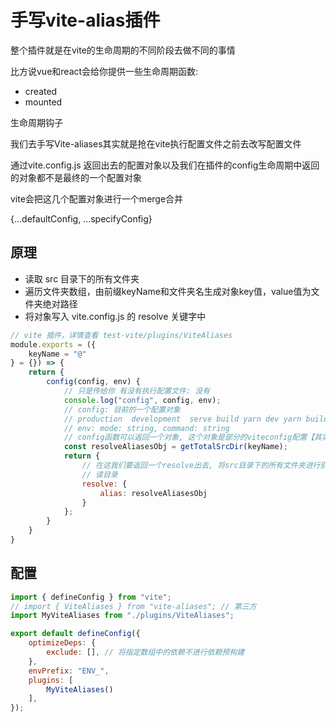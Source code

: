 # 手写vite-alias插件

整个插件就是在vite的生命周期的不同阶段去做不同的事情 

比方说vue和react会给你提供一些生命周期函数:
- created
- mounted

生命周期钩子

我们去手写Vite-aliases其实就是抢在vite执行配置文件之前去改写配置文件

通过vite.config.js 返回出去的配置对象以及我们在插件的config生命周期中返回的对象都不是最终的一个配置对象

vite会把这几个配置对象进行一个merge合并

{...defaultConfig, ...specifyConfig}

## 原理
- 读取 src 目录下的所有文件夹
- 遍历文件夹数组，由前缀keyName和文件夹名生成对象key值，value值为文件夹绝对路径
- 将对象写入 vite.config.js 的 resolve 关键字中


```js
// vite 插件，详情查看 test-vite/plugins/ViteAliases
module.exports = ({
    keyName = "@"
} = {}) => {
    return {
        config(config, env) {
            // 只是传给你 有没有执行配置文件: 没有
            console.log("config", config, env);
            // config: 目前的一个配置对象
            // production  development  serve build yarn dev yarn build 
            // env: mode: string, command: string
            // config函数可以返回一个对象, 这个对象是部分的viteconfig配置【其实就是你想改的那一部分】
            const resolveAliasesObj = getTotalSrcDir(keyName);
            return {
                // 在这我们要返回一个resolve出去, 将src目录下的所有文件夹进行别名控制
                // 读目录
                resolve: {
                    alias: resolveAliasesObj
                }
            };
        }
    }
}
```

## 配置
```js
import { defineConfig } from "vite";
// import { ViteAliases } from "vite-aliases"; // 第三方
import MyViteAliases from "./plugins/ViteAliases";

export default defineConfig({
    optimizeDeps: {
        exclude: [], // 将指定数组中的依赖不进行依赖预构建
    },
    envPrefix: "ENV_",
    plugins: [
        MyViteAliases()
    ], 
});
```